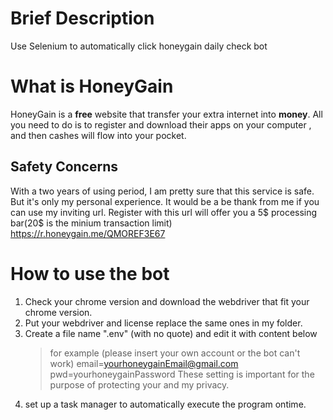 # Brief Description
Use Selenium to automatically click honeygain daily check bot
# What is HoneyGain
HoneyGain is a **free** website that transfer your extra internet into **money**.
All you need to do is to register and download their apps on your computer , and then cashes will flow into your pocket.
## Safety Concerns
With a two years of using period, I am pretty sure that this service is safe. But it's only my personal experience.
It would be a be thank from me if you can use my inviting url.
Register with this url will offer you a 5$ processing bar(20$ is the minium transaction limit)
https://r.honeygain.me/QMOREF3E67

# How to use the bot
1. Check your chrome version and download the webdriver that fit your chrome version.
2. Put your webdriver and license replace the same ones in my folder.
3. Create a file name ".env" (with no quote) and edit it with content below
   > for example (please insert your own account or the bot can't work)
   > email=yourhoneygainEmail@gmail.com
   > pwd=yourhoneygainPassword
   These setting is important for the purpose of protecting your and my privacy.
5. set up a task manager to automatically execute the program ontime.
